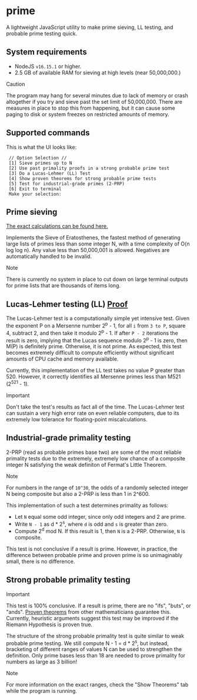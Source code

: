 # prime
A lightweight JavaScript utility to make prime sieving, LL testing, and probable prime testing quick.

## System requirements

+ NodeJS `v16.15.1` or higher.
+ 2.5 GB of available RAM for sieving at high levels (near 50,000,000.)

> [!CAUTION]
> The program may hang for several minutes due to lack of memory or crash altogether if you try and sieve past the set limit of 50,000,000.
> There are measures in place to stop this from happening, but it can cause some paging to disk or system freezes on restricted amounts of memory.

## Supported commands

This is what the UI looks like:

```
 // Option Selection //
 [1] Sieve primes up to N
 [2] Use past primality proofs in a strong probable prime test
 [3] Do a Lucas-Lehmer (LL) Test
 [4] Show proven theorems for strong probable prime tests
 [5] Test for industrial-grade primes (2-PRP)
 [6] Exit to terminal
 Make your selection:
```

## Prime sieving

[The exact calculations can be found here.](https://en.wikipedia.org/wiki/Sieve_of_Eratosthenes)

Implements the Sieve of Eratosthenes, the fastest method of generating large lists of primes less than some integer N, with a time complexity of O(n log log n).
Any value less than 50,000,001 is allowed. Negatives are automatically handled to be invalid.

> [!NOTE]
> There is currently no system in place to cut down on large terminal outputs for prime lists that are thousands of items long.

## Lucas-Lehmer testing (LL) [Proof](https://t5k.org/notes/proofs/LucasLehmer.html)

The Lucas-Lehmer test is a computationally simple yet intensive test. Given the exponent P on a Mersenne number 2<sup>p</sup> - 1, for all `i` from `3 to P`, square 4, subtract 2, and then take it modulo 2<sup>p</sup> - 1. If after `P - 2` iterations the result is zero, implying that the Lucas sequence modulo 2<sup>p</sup> - 1 is zero, then M(P) is definitely prime. Otherwise, it is not prime. As expected, this test becomes extremely difficult to compute efficiently without significant amounts of CPU cache and memory available.

Currently, this implementation of the LL test takes no value P greater than 520. However, it correctly identifies all Mersenne primes less than M521 (2<sup>521</sup> - 1). 

> [!IMPORTANT]
> Don't take the test's results as fact all of the time. The Lucas-Lehmer test can sustain a very high error rate on even reliable computers, due to its extremely low tolerance for floating-point miscalculations.

## Industrial-grade primality testing

2-PRP (read as probable primes base two) are some of the most reliable primality tests due to the extremely, extremely low chance of a composite integer N satisfying the weak definiton of Fermat's Little Theorem.

> [!NOTE]
> For numbers in the range of `10^30`, the odds of a randomly selected integer N being composite but also a 2-PRP is less than 1 in 2^600.

This implementation of such a test determines primality as follows:

+ Let `N` equal some odd integer, since only odd integers and 2 are prime.
+ Write `N - 1` as d * 2<sup>s</sup>, where `d` is odd and `s` is greater than zero.
+ Compute 2<sup>d</sup> mod N. If this result is 1, then `N` is a 2-PRP. Otherwise, `N` is composite.

This test is not conclusive if a result is prime. However, in practice, the difference between probable prime and proven prime is so unimaginably small, there is no difference.

## Strong probable primality testing

> [!IMPORTANT]
> This test is 100% conclusive. If a result is prime, there are no "ifs", "buts", or "ands". [Proven theorems](https://t5k.org/prove/prove2_3.html) from other mathematicians guarantee this. Currently, heuristic arguments suggest this test may be improved if the Riemann Hypothesis is proven true. 

The structure of the strong probable primality test is quite similar to weak probable prime testing. We still compute N - 1 = d * 2<sup>s</sup>, but instead, bracketing of different ranges of values N can be used to strengthen the definition. Only prime bases less than 18 are needed to prove primality for numbers as large as 3 billion!

> [!NOTE]
> For more information on the exact ranges, check the "Show Theorems" tab while the program is running.







